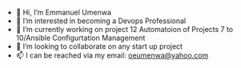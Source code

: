 - 👋 Hi, I’m Emmanuel Umenwa
- 👀 I’m interested in becoming a Devops Professional
- 🌱 I’m currently working on project 12 Automatoion of Projects 7 to 10/Ansible Configurtation Management
- 💞️ I’m looking to collaborate on any start up project
- 📫 I can be reached via my email: oeumenwa@yahoo.com

<!---
eoumenwa/eoumenwa is a ✨ special ✨ repository because its `README.md` (this file) appears on your GitHub profile.
You can click the Preview link to take a look at your changes.
--->
